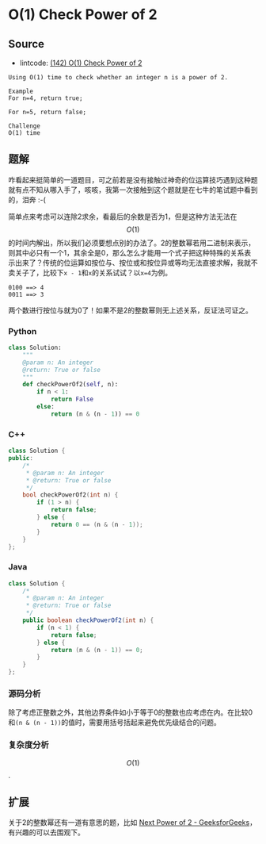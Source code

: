 # O(1) Check Power of 2

## Source

- lintcode: [(142) O(1) Check Power of 2](http://www.lintcode.com/en/problem/o1-check-power-of-2/)

```
Using O(1) time to check whether an integer n is a power of 2.

Example
For n=4, return true;

For n=5, return false;

Challenge
O(1) time
```

## 题解

咋看起来挺简单的一道题目，可之前若是没有接触过神奇的位运算技巧遇到这种题就有点不知从哪入手了，咳咳，我第一次接触到这个题就是在七牛的笔试题中看到的，泪奔 :-(

简单点来考虑可以连除2求余，看最后的余数是否为1，但是这种方法无法在 $$O(1)$$ 的时间内解出，所以我们必须要想点别的办法了。2的整数幂若用二进制来表示，则其中必只有一个1，其余全是0，那么怎么才能用一个式子把这种特殊的关系表示出来了？传统的位运算如按位与、按位或和按位异或等均无法直接求解，我就不卖关子了，比较下`x - 1`和`x`的关系试试？以`x=4`为例。

```
0100 ==> 4
0011 ==> 3
```

两个数进行按位与就为0了！如果不是2的整数幂则无上述关系，反证法可证之。

### Python

```python
class Solution:
    """
    @param n: An integer
    @return: True or false
    """
    def checkPowerOf2(self, n):
        if n < 1:
            return False
        else:
            return (n & (n - 1)) == 0
```

### C++

```c++
class Solution {
public:
    /*
     * @param n: An integer
     * @return: True or false
     */
    bool checkPowerOf2(int n) {
        if (1 > n) {
            return false;
        } else {
            return 0 == (n & (n - 1));
        }
    }
};
```

### Java

```java
class Solution {
    /*
     * @param n: An integer
     * @return: True or false
     */
    public boolean checkPowerOf2(int n) {
        if (n < 1) {
            return false;
        } else {
            return (n & (n - 1)) == 0;
        }
    }
};
```

### 源码分析

除了考虑正整数之外，其他边界条件如小于等于0的整数也应考虑在内。在比较0和`(n & (n - 1))`的值时，需要用括号括起来避免优先级结合的问题。

### 复杂度分析

$$O(1)$$.

## 扩展

关于2的整数幂还有一道有意思的题，比如 [Next Power of 2 - GeeksforGeeks](http://www.geeksforgeeks.org/next-power-of-2/)，有兴趣的可以去围观下。
